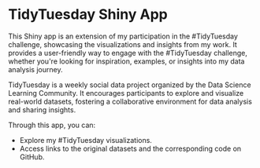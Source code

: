# TidyTuesday Shiny App
This Shiny app is an extension of my participation in the #TidyTuesday challenge, showcasing the visualizations and insights from my work. It provides a user-friendly way to engage with the #TidyTuesday challenge, whether you're looking for inspiration, examples, or insights into my data analysis journey.

TidyTuesday is a weekly social data project organized by the Data Science Learning Community. It encourages participants to explore and visualize real-world datasets, fostering a collaborative environment for data analysis and sharing insights.

Through this app, you can:

- Explore my #TidyTuesday visualizations.
- Access links to the original datasets and the corresponding code on GitHub.
